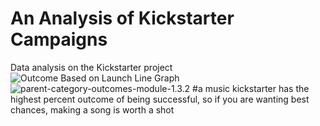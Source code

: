 # An Analysis of Kickstarter Campaigns
Data analysis on the Kickstarter project
![Outcome Based on Launch Line Graph](https://1drv.ms/u/s!AjiIfP77B5ZQgUrQuTB_rViMY8Hd)
![parent-category-outcomes-module-1.3.2](path/to/parent-category-outcomes-module-1.3.2.png)
#a music kickstarter has the highest percent outcome of being successful, so if you are wanting best chances, making a song is worth a shot
